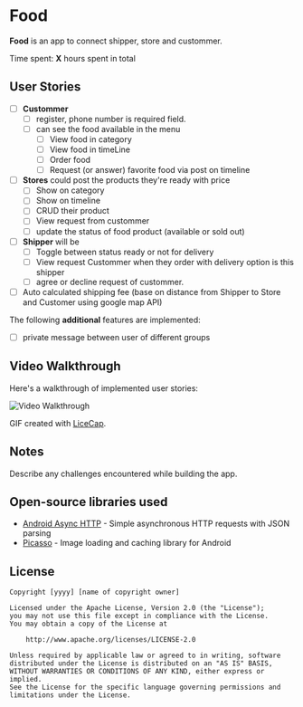 # Food

**Food** is an app to connect shipper, store and custommer.

Time spent: **X** hours spent in total

## User Stories


* [ ] **Custommer** 
	* [ ] register, phone number is required field.
	* [ ] can see the food available in the menu
		* [ ] View food in category
 		* [ ] View food in timeLine
 		* [ ] Order food
 		* [ ] Request (or answer) favorite food via post on timeline
* [ ] **Stores** could post the products they're ready with price
 	* [ ] Show on category
 	* [ ] Show on timeline
 	* [ ] CRUD their product
 	* [ ] View request from custommer
 	* [ ] update the status of food product (available or sold out)
* [ ] **Shipper** will be
	* [ ] Toggle between status ready or not for delivery
	* [ ] View request Custommer when they order with delivery option is this shipper
	* [ ] agree or decline request of custommer.
* [ ] Auto calculated shipping fee (base on distance from Shipper to Store and Customer 	  using google map API)
	
The following **additional** features are implemented:
* [ ] private message between user of different groups

## Video Walkthrough

Here's a walkthrough of implemented user stories:

<img src='http://i.imgur.com/link/to/your/gif/file.gif' title='Video Walkthrough' width='' alt='Video Walkthrough' />

GIF created with [LiceCap](http://www.cockos.com/licecap/).

## Notes

Describe any challenges encountered while building the app.

## Open-source libraries used

- [Android Async HTTP](https://github.com/loopj/android-async-http) - Simple asynchronous HTTP requests with JSON parsing
- [Picasso](http://square.github.io/picasso/) - Image loading and caching library for Android

## License

    Copyright [yyyy] [name of copyright owner]

    Licensed under the Apache License, Version 2.0 (the "License");
    you may not use this file except in compliance with the License.
    You may obtain a copy of the License at

        http://www.apache.org/licenses/LICENSE-2.0

    Unless required by applicable law or agreed to in writing, software
    distributed under the License is distributed on an "AS IS" BASIS,
    WITHOUT WARRANTIES OR CONDITIONS OF ANY KIND, either express or implied.
    See the License for the specific language governing permissions and
    limitations under the License.
